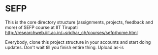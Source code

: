 # SEFP
This is the core directory structure (assignments, projects, feedback and more) of SEFP course at IIT Tirupati
http://researchweb.iiit.ac.in/~sridhar_ch/courses/sefp/home.html

Everybody, clone this project structure in your accounts and start doing updates. 
Don't wait till you finish entire thing. Upload as-is
